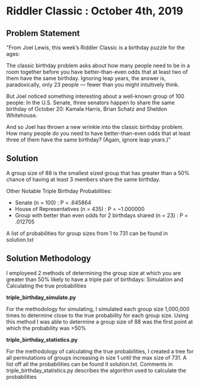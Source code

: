 # Riddler Classic : October 4th, 2019 




## Problem Statement

"From Joel Lewis, this week’s Riddler Classic is a birthday puzzle for the ages:

The classic birthday problem asks about how many people need to be in a room together before you have better-than-even odds that at least two of them have the same birthday. Ignoring leap years, the answer is, paradoxically, only 23 people — fewer than you might intuitively think.

But Joel noticed something interesting about a well-known group of 100 people: In the U.S. Senate, three senators happen to share the same birthday of October 20: Kamala Harris, Brian Schatz and Sheldon Whitehouse.

And so Joel has thrown a new wrinkle into the classic birthday problem. How many people do you need to have better-than-even odds that at least three of them have the same birthday? (Again, ignore leap years.)"

## Solution

A group size of 88 is the smallest sized group that has greater than a 50% chance of having at least 3 members share the same birthday.

Other Notable Triple Birthday Probabilities:

 - Senate (n = 100) : P = .645864
 - House of Representatives (n = 435) : P = ~1.000000
 - Group with better than even odds for 2 birthdays shared (n = 23) : P = .012705

A list of probabilities for group sizes from 1 to 731 can be found in solution.txt

## Solution Methodology

I employeed 2 methods of determining the group size at which you are greater than 50% likely to have a triple pair of birthdays: Simulation and Calculating the true probabilities

**triple_birthday_simulate.py**

For the methodology for simulating, I simulated each group size 1,000,000 times to determine close to the true probability for each group size.  Using this method I was able to determine a group size of 88 was the first point at which the probability was >50%


**triple_birthday_statistics.py**

For the methodology of calculating the true probabilities, I created a tree for all permutations of groups increasing in size 1 until the max size of 731.  A list off all the probabilities can be found it solution.txt.  Comments in triple_birthday_statistics.py describes the algorithm used to calculate the probabilities

